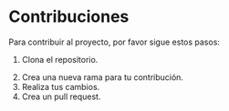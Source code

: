 # Contribuciones

Para contribuir al proyecto, por favor sigue estos pasos:

1. Clona el repositorio.
<!-- 2. Instala las dependencias con `pnpm install`.
3. Ejecuta el linter con `pnpm lint`.
4. Ejecuta el formateador con `pnpm format`. -->
2. Crea una nueva rama para tu contribución.
3. Realiza tus cambios.
4. Crea un pull request.

<!-- Recuerda que debes seguir las convenciones de commit y el estilo de codificación del proyecto. -->
